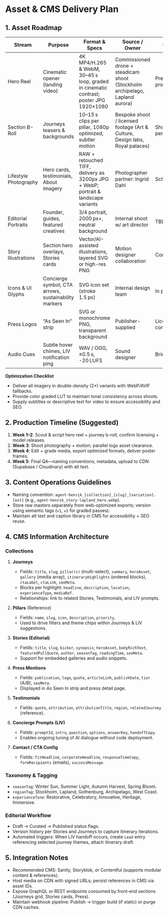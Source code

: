 # Asset & CMS Delivery Plan

## 1. Asset Roadmap
| Stream | Purpose | Format & Specs | Source / Owner | Status |
| --- | --- | --- | --- | --- |
| Hero Reel | Cinematic opener (landing video) | 4K MP4/H.265 & WebM, 30–45 s loop, graded in cinematic contrast; poster JPG 1920×1080 | Commissioned drone + steadicam shoot (Stockholm archipelago, Lapland aurora) | Pre-production |
| Section B-Roll | Journeys teasers & backgrounds | 10–15 s clips per pillar, 1080p optimized, subtler motion | Bespoke shoot / licensed footage (Art & Culture, Design labs, Royal palaces) | Shot list pending |
| Lifestyle Photography | Hero cards, testimonials, About imagery | RAW + retouched TIFF, delivery as 3200px JPG + WebP; portrait & landscape variants | Photographer partner: Ingrid Dahl | Scheduling |
| Editorial Portraits | Founder, guides, featured creatives | 3/4 portrait, 2000 px+, neutral background | Internal shoot w/ art director | TBD |
| Story Illustrations | Section hero overlays, Stories cards | Vector/AI-assisted illustrations, layered SVG or high-res PNG | Motion designer collaboration | Concepting |
| Icons & UI Glyphs | Concierge symbol, CTA arrows, sustainability markers | SVG icon set (stroke 1.5 px) | Internal design team | In progress |
| Press Logos | “As Seen In” strip | SVG or monochrome PNG, transparent background | Publisher-supplied | License confirmation |
| Audio Cues | Subtle hover chimes, LIV notification ping | WAV / OGG, ≤0.5 s, -20 LUFS | Sound designer | Briefing |

**Optimization Checklist**
- Deliver all imagery in double-density (2×) variants with WebP/AVIF fallbacks.
- Provide color graded LUT to maintain tonal consistency across shoots.
- Supply subtitles or descriptive text for video to ensure accessibility and SEO.

## 2. Production Timeline (Suggested)
1. **Week 1–2**: Scout & script hero reel + journey b-roll; confirm licensing + model releases.
2. **Week 3**: Shoot photography + motion; parallel logo asset clearance.
3. **Week 4**: Edit + grade media, export optimized formats, deliver poster frames.
4. **Week 5**: Final QA—naming conventions, metadata, upload to CDN (Supabase / Cloudinary) with alt text.

## 3. Content Operations Guidelines
- Naming convention: `agent-henrik_[collection]_[slug]_[variation].[ext]` (e.g., `agent-henrik_story-lapland_hero.webp`).
- Store raw masters separately from web-optimized exports; version using semantic tags (`v1`, `v2` for graded passes).
- Maintain alt text and caption library in CMS for accessibility + SEO reuse.

## 4. CMS Information Architecture
### Collections
1. **Journeys**
   - Fields: `title`, `slug`, `pillar(s)` (multi-select), `summary`, `heroAsset`, `gallery` (media array), `itineraryHighlights` (ordered blocks), `ctaLabel`, `ctaLink`, `seoMeta`.
   - Blocks per highlight: `headline`, `description`, `location`, `experienceType`, `mediaRef`.
   - Relationships: link to related Stories, Testimonials, and LIV prompts.

2. **Pillars** (Reference)
   - Fields: `name`, `slug`, `icon`, `description`, `priority`.
   - Used to drive filters and theme chips within Journeys & LIV suggestions.

3. **Stories (Editorial)**
   - Fields: `title`, `slug`, `kicker`, `synopsis`, `heroAsset`, `bodyRichText`, `featuredPullQuote`, `author`, `seasonTag`, `readingTime`, `seoMeta`.
   - Support for embedded galleries and audio snippets.

4. **Press Mentions**
   - Fields: `publication`, `logo`, `quote`, `articleLink`, `publishDate`, `tier` (A/B), `seoMeta`.
   - Displayed in As Seen In strip and press detail page.

5. **Testimonials**
   - Fields: `quote`, `attribution`, `attributionTitle`, `region`, `relatedJourney` (reference).

6. **Concierge Prompts (LIV)**
   - Fields: `promptId`, `intro`, `question`, `options`, `answerKey`, `handoffCopy`.
   - Enables ongoing tuning of AI dialogue without code deployment.

7. **Contact / CTA Config**
   - Fields: `fitHeadline`, `corporateHeadline`, `responseTimeCopy`, `formRecipients` (emails), `successMessage`.

### Taxonomy & Tagging
- `seasonTag`: Winter Sun, Summer Light, Autumn Harvest, Spring Bloom.
- `regionTag`: Stockholm, Lapland, Gothenburg, Archipelago, West Coast.
- `experienceTone`: Restorative, Celebratory, Innovative, Heritage, Immersive.

### Editorial Workflow
- Draft → Curated → Published status flags.
- Version history per Stories and Journeys to capture itinerary iterations.
- Automated triggers: When LIV handoff occurs, create `Lead` entry referencing selected journey themes, attach itinerary draft.

## 5. Integration Notes
- Recommended CMS: Sanity, Storyblok, or Contentful (supports modular content & references).
- Host media on CDN with signed URLs; persist references in CMS via asset IDs.
- Expose GraphQL or REST endpoints consumed by front-end sections (Journeys grid, Stories cards, Press).
- Maintain webhook pipeline: Publish → trigger build (if static) or purge CDN caches.
